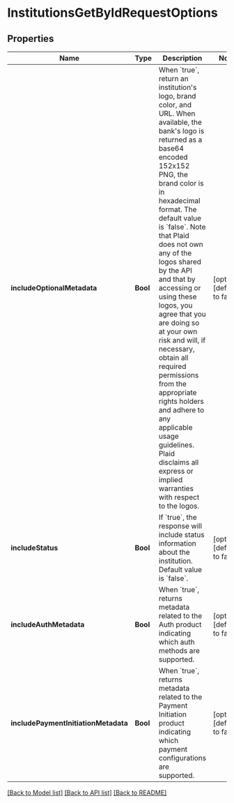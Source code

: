 # InstitutionsGetByIdRequestOptions

## Properties
Name | Type | Description | Notes
------------ | ------------- | ------------- | -------------
**includeOptionalMetadata** | **Bool** | When &#x60;true&#x60;, return an institution&#39;s logo, brand color, and URL. When available, the bank&#39;s logo is returned as a base64 encoded 152x152 PNG, the brand color is in hexadecimal format. The default value is &#x60;false&#x60;.  Note that Plaid does not own any of the logos shared by the API and that by accessing or using these logos, you agree that you are doing so at your own risk and will, if necessary, obtain all required permissions from the appropriate rights holders and adhere to any applicable usage guidelines. Plaid disclaims all express or implied warranties with respect to the logos. | [optional] [default to false]
**includeStatus** | **Bool** | If &#x60;true&#x60;, the response will include status information about the institution. Default value is &#x60;false&#x60;. | [optional] [default to false]
**includeAuthMetadata** | **Bool** | When &#x60;true&#x60;, returns metadata related to the Auth product indicating which auth methods are supported. | [optional] [default to false]
**includePaymentInitiationMetadata** | **Bool** | When &#x60;true&#x60;, returns metadata related to the Payment Initiation product indicating which payment configurations are supported. | [optional] [default to false]

[[Back to Model list]](../README.md#documentation-for-models) [[Back to API list]](../README.md#documentation-for-api-endpoints) [[Back to README]](../README.md)



